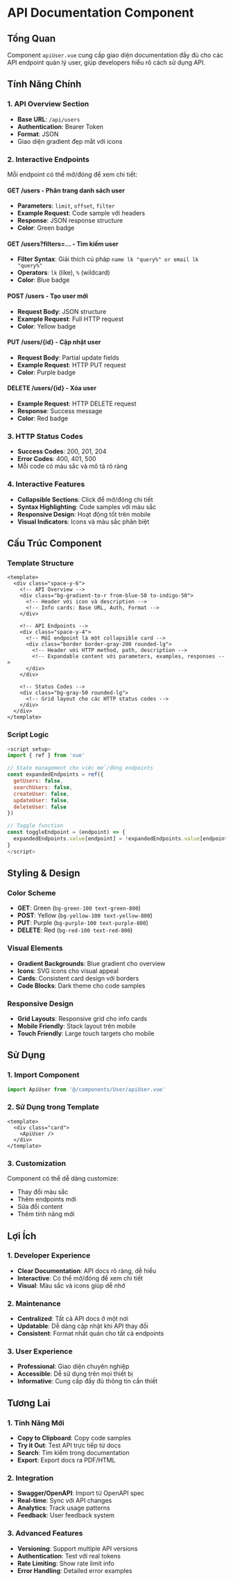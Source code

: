 # API Documentation Component

## Tổng Quan
Component `apiUser.vue` cung cấp giao diện documentation đầy đủ cho các API endpoint quản lý user, giúp developers hiểu rõ cách sử dụng API.

## Tính Năng Chính

### 1. **API Overview Section**
- **Base URL**: `/api/users`
- **Authentication**: Bearer Token
- **Format**: JSON
- Giao diện gradient đẹp mắt với icons

### 2. **Interactive Endpoints**
Mỗi endpoint có thể mở/đóng để xem chi tiết:

#### **GET /users** - Phân trang danh sách user
- **Parameters**: `limit`, `offset`, `filter`
- **Example Request**: Code sample với headers
- **Response**: JSON response structure
- **Color**: Green badge

#### **GET /users?filters=...** - Tìm kiếm user
- **Filter Syntax**: Giải thích cú pháp `name lk "query%" or email lk "query%"`
- **Operators**: `lk` (like), `%` (wildcard)
- **Color**: Blue badge

#### **POST /users** - Tạo user mới
- **Request Body**: JSON structure
- **Example Request**: Full HTTP request
- **Color**: Yellow badge

#### **PUT /users/{id}** - Cập nhật user
- **Request Body**: Partial update fields
- **Example Request**: HTTP PUT request
- **Color**: Purple badge

#### **DELETE /users/{id}** - Xóa user
- **Example Request**: HTTP DELETE request
- **Response**: Success message
- **Color**: Red badge

### 3. **HTTP Status Codes**
- **Success Codes**: 200, 201, 204
- **Error Codes**: 400, 401, 500
- Mỗi code có màu sắc và mô tả rõ ràng

### 4. **Interactive Features**
- **Collapsible Sections**: Click để mở/đóng chi tiết
- **Syntax Highlighting**: Code samples với màu sắc
- **Responsive Design**: Hoạt động tốt trên mobile
- **Visual Indicators**: Icons và màu sắc phân biệt

## Cấu Trúc Component

### Template Structure
```vue
<template>
  <div class="space-y-6">
    <!-- API Overview -->
    <div class="bg-gradient-to-r from-blue-50 to-indigo-50">
      <!-- Header với icon và description -->
      <!-- Info cards: Base URL, Auth, Format -->
    </div>

    <!-- API Endpoints -->
    <div class="space-y-4">
      <!-- Mỗi endpoint là một collapsible card -->
      <div class="border border-gray-200 rounded-lg">
        <!-- Header với HTTP method, path, description -->
        <!-- Expandable content với parameters, examples, responses -->
      </div>
    </div>

    <!-- Status Codes -->
    <div class="bg-gray-50 rounded-lg">
      <!-- Grid layout cho các HTTP status codes -->
    </div>
  </div>
</template>
```

### Script Logic
```javascript
<script setup>
import { ref } from 'vue'

// State management cho việc mở/đóng endpoints
const expandedEndpoints = ref({
  getUsers: false,
  searchUsers: false,
  createUser: false,
  updateUser: false,
  deleteUser: false
})

// Toggle function
const toggleEndpoint = (endpoint) => {
  expandedEndpoints.value[endpoint] = !expandedEndpoints.value[endpoint]
}
</script>
```

## Styling & Design

### Color Scheme
- **GET**: Green (`bg-green-100 text-green-800`)
- **POST**: Yellow (`bg-yellow-100 text-yellow-800`)
- **PUT**: Purple (`bg-purple-100 text-purple-800`)
- **DELETE**: Red (`bg-red-100 text-red-800`)

### Visual Elements
- **Gradient Backgrounds**: Blue gradient cho overview
- **Icons**: SVG icons cho visual appeal
- **Cards**: Consistent card design với borders
- **Code Blocks**: Dark theme cho code samples

### Responsive Design
- **Grid Layouts**: Responsive grid cho info cards
- **Mobile Friendly**: Stack layout trên mobile
- **Touch Friendly**: Large touch targets cho mobile

## Sử Dụng

### 1. **Import Component**
```javascript
import ApiUser from '@/components/User/apiUser.vue'
```

### 2. **Sử Dụng trong Template**
```vue
<template>
  <div class="card">
    <ApiUser />
  </div>
</template>
```

### 3. **Customization**
Component có thể dễ dàng customize:
- Thay đổi màu sắc
- Thêm endpoints mới
- Sửa đổi content
- Thêm tính năng mới

## Lợi Ích

### 1. **Developer Experience**
- **Clear Documentation**: API docs rõ ràng, dễ hiểu
- **Interactive**: Có thể mở/đóng để xem chi tiết
- **Visual**: Màu sắc và icons giúp dễ nhớ

### 2. **Maintenance**
- **Centralized**: Tất cả API docs ở một nơi
- **Updatable**: Dễ dàng cập nhật khi API thay đổi
- **Consistent**: Format nhất quán cho tất cả endpoints

### 3. **User Experience**
- **Professional**: Giao diện chuyên nghiệp
- **Accessible**: Dễ sử dụng trên mọi thiết bị
- **Informative**: Cung cấp đầy đủ thông tin cần thiết

## Tương Lai

### 1. **Tính Năng Mới**
- **Copy to Clipboard**: Copy code samples
- **Try it Out**: Test API trực tiếp từ docs
- **Search**: Tìm kiếm trong documentation
- **Export**: Export docs ra PDF/HTML

### 2. **Integration**
- **Swagger/OpenAPI**: Import từ OpenAPI spec
- **Real-time**: Sync với API changes
- **Analytics**: Track usage patterns
- **Feedback**: User feedback system

### 3. **Advanced Features**
- **Versioning**: Support multiple API versions
- **Authentication**: Test với real tokens
- **Rate Limiting**: Show rate limit info
- **Error Handling**: Detailed error examples
